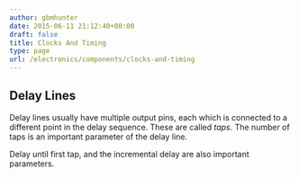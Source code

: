 ```yaml
---
author: gbmhunter
date: 2015-06-11 21:12:40+00:00
draft: false
title: Clocks And Timing
type: page
url: /electronics/components/clocks-and-timing
---
```


## Delay Lines

Delay lines usually have multiple output pins, each which is connected to a different point in the delay sequence. These are called _taps_. The number of taps is an important parameter of the delay line.

Delay until first tap, and the incremental delay are also important parameters.
